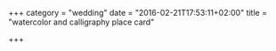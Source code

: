 +++
category = "wedding"
date = "2016-02-21T17:53:11+02:00"
title = "watercolor and calligraphy place card"

+++
